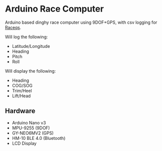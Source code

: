 # Arduino Race Computer
Arduino based dinghy race computer using 9DOF+GPS, with csv logging for [Raceqs](http://raceqs.com/).

Will log the following:

* Latitude/Longitude
* Heading
* Pitch
* Roll

Will display the following:

* Heading
* COG/SOG
* Trim/Heel
* Lift/Head

## Hardware

* Arduino Nano v3
* MPU-9255 (9DOF)
* GY-NEO6MV2 (GPS)
* HM-10 BLE 4.0 (Bluetooth)
* LCD Display

